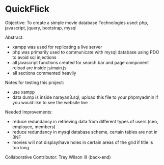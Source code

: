 # QuickFlick

Objective: To create a simple movie database 
Technologies used: php, javascript, jquery, bootstrap, mysql

Abstract: 
- xampp was used for replicating a live server 
- php was primarily used to communicate with mysql database using PDO to avoid sql injections
- all javascript functions created for search bar and page component reload are inside js/main.js
- all sections commented heavily

Notes for testing this project: 
- use xampp
- data dump is inside narayan3.sql; upload this file to your phpmyadmin if you would like to see the website live

Needed Improvements:
- reduce redundancy in retrieving data from different types of users (ceo, employee, members)
- reduce redundancy in mysql database scheme, certain tables are not in 3NF 
- movies will not display/have holes in certain areas of the grid if title is too long

Collaborative Contributor: 
Trey Wilson III (back-end)







